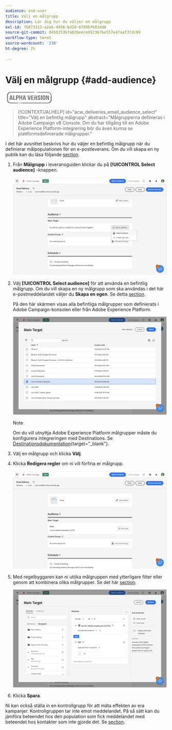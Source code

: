 ```yaml
---
audience: end-user
title: Välj en målgrupp
description: Lär dig hur du väljer en målgrupp
exl-id: 76873315-a2eb-4936-bd10-6759bf603dd0
source-git-commit: 045025367a826eece052367be557e47aaf37dc99
workflow-type: tm+mt
source-wordcount: '238'
ht-degree: 2%

---
```


# Välj en målgrupp {#add-audience}

![](../assets/do-not-localize/badge.png)

>[!CONTEXTUALHELP]
>id="acw_deliveries_email_audience_select"
>title="Välj en befintlig målgrupp"
>abstract="Målgrupperna definieras i Adobe Campaign v8 Console. Om du har tillgång till en Adobe Experience Platform-integrering bör du även kunna se plattformsdefinierade målgrupper."

I det här avsnittet beskrivs hur du väljer en befintlig målgrupp när du definierar målpopulationen för en e-postleverans. Om du vill skapa en ny publik kan du läsa följande [section](segment-builder.md).

1. Från **Målgrupp** i leveransguiden klickar du på **[!UICONTROL Select audience]** -knappen.

   ![](assets/create-audience.png)

1. Välj **[!UICONTROL Select audience]** för att använda en befintlig målgrupp. Om du vill skapa en ny målgrupp som ska användas i det här e-postmeddelandet väljer du **Skapa en egen**. Se detta [section](segment-builder.md).

   På den här skärmen visas alla befintliga målgrupper som definierats i Adobe Campaign-konsolen eller från Adobe Experience Platform.

   ![](assets/create-audience2.png)

   >[!NOTE]
   >
   >Om du vill utnyttja Adobe Experience Platform målgrupper måste du konfigurera integreringen med Destinations. Se [Destinationsdokumentation](https://experienceleague.adobe.com/docs/experience-platform/destinations/home.htmll?lang=sv){target="_blank"}.

1. Välj en målgrupp och klicka **Välj**.

1. Klicka **Redigera regler** om ni vill förfina er målgrupp.

   ![](assets/create-audience3.png)

1. Med regelbyggaren kan ni utöka målgruppen med ytterligare filter eller genom att kombinera olika målgrupper. Se det här [section](segment-builder.md).

   ![](assets/create-audience4.png)

1. Klicka **Spara**.

Ni kan också ställa in en kontrollgrupp för att mäta effekten av era kampanjer. Kontrollgruppen tar inte emot meddelandet. På så sätt kan du jämföra beteendet hos den population som fick meddelandet med beteendet hos kontakter som inte gjorde det. Se [section](control-group.md).